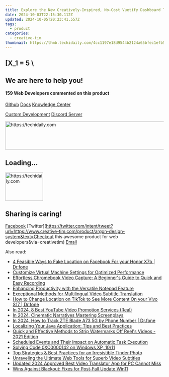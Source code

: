 ```yaml
---
title: Explore the New Creatively-Inspired, No-Cost Vuetify Dashboard Templates for VueJS Applications
date: 2024-10-03T22:15:30.112Z
updated: 2024-10-05T20:23:41.557Z
tags:
  - product
categories:
  - creative-tim
thumbnail: https://thmb.techidaily.com/4cc1197e18d9544b2124a65bfec1efb521b06ec232353dd58129a9184ba8b76a.jpg
---
```


## \[X_1 = 5 \

## We are here to help you!

#### 159 Web Developers commented on this product

[Github](https://github.com/creativetimofficial/argon-design-system) [Docs](https://tools.techidaily.com/creative-tim/products/) [Knowledge Center](https://tools.techidaily.com/creative-tim/products/) 

[Custom Development](https://tools.techidaily.com/creative-tim/products/) [Discord Server](https://discord.com/invite/FhCJCaHdQa) 

<!-- affiliate ads begin -->
<a href="https://ephamedtechinc.pxf.io/c/5597632/2137205/26400" target="_top" id="2137205">
  <img src="//a.impactradius-go.com/display-ad/26400-2137205" border="0" alt="https://techidaily.com" width="728" height="90"/>
</a>
<img height="0" width="0" src="https://ephamedtechinc.pxf.io/i/5597632/2137205/26400" style="position:absolute;visibility:hidden;" border="0" />
<!-- affiliate ads end -->

## Loading...

<!-- affiliate ads begin -->
<a href="https://aligracehair.sjv.io/c/5597632/2135393/19272" target="_top" id="2135393">
  <img src="//a.impactradius-go.com/display-ad/19272-2135393" border="0" alt="https://techidaily.com" width="120" height="90"/>
</a>
<img height="0" width="0" src="https://aligracehair.sjv.io/i/5597632/2135393/19272" style="position:absolute;visibility:hidden;" border="0" />
<!-- affiliate ads end -->

## Sharing is caring!

[Facebook](https://www.facebook.com/sharer/sharer.php?u=https://www.creative-tim.com/product/argon-design-system?src=sdkpreparse) [Twitter](https://twitter.com/intent/tweet?url=https://www.creative-tim.com/product/argon-design-system&text=Checkout this awesome product for web developers&via=creativetim) [Email](https://tools.techidaily.com/creative-tim/products/)

<ins class="adsbygoogle"
     style="display:block"
     data-ad-format="autorelaxed"
     data-ad-client="ca-pub-7571918770474297"
     data-ad-slot="1223367746"></ins>

<ins class="adsbygoogle"
     style="display:block"
     data-ad-client="ca-pub-7571918770474297"
     data-ad-slot="8358498916"
     data-ad-format="auto"
     data-full-width-responsive="true"></ins>

<span class="atpl-alsoreadstyle">Also read:</span>
<div><ul>
<li><a href="https://location-social.techidaily.com/4-feasible-ways-to-fake-location-on-facebook-for-your-honor-x7b-drfone-by-drfone-virtual-android/"><u>4 Feasible Ways to Fake Location on Facebook For your Honor X7b | Dr.fone</u></a></li>
<li><a href="https://fox-search.techidaily.com/customize-virtual-machine-settings-for-optimized-performance/"><u>Customize Virtual Machine Settings for Optimized Performance</u></a></li>
<li><a href="https://fox-search.techidaily.com/effortless-chromebook-video-capture-a-beginners-guide-to-quick-and-easy-recording/"><u>Effortless Chromebook Video Capture: A Beginner's Guide to Quick and Easy Recording</u></a></li>
<li><a href="https://fox-search.techidaily.com/enhancing-productivity-with-the-versatile-notepad-feature/"><u>Enhancing Productivity with the Versatile Notepad Feature</u></a></li>
<li><a href="https://fox-search.techidaily.com/exceptional-methods-for-multilingual-video-subtitle-translation/"><u>Exceptional Methods for Multilingual Video Subtitle Translation</u></a></li>
<li><a href="https://location-social.techidaily.com/how-to-change-location-on-tiktok-to-see-more-content-on-your-vivo-s17-drfone-by-drfone-virtual-android/"><u>How to Change Location on TikTok to See More Content On your Vivo S17 | Dr.fone</u></a></li>
<li><a href="https://youtube-zero.techidaily.com/24-8-best-youtube-video-promotion-services-real/"><u>In 2024, 8 Best YouTube Video Promotion Services (Real)</u></a></li>
<li><a href="https://extra-resources.techidaily.com/in-2024-cinematic-narratives-mastering-screenplays/"><u>In 2024, Cinematic Narratives Mastering Screenplays</u></a></li>
<li><a href="https://android-location-track.techidaily.com/in-2024-how-to-track-zte-blade-a73-5g-by-phone-number-drfone-by-drfone-virtual-android/"><u>In 2024, How to Track ZTE Blade A73 5G by Phone Number | Dr.fone</u></a></li>
<li><a href="https://fox-search.techidaily.com/localizing-your-java-application-tips-and-best-practices/"><u>Localizing Your Java Application: Tips and Best Practices</u></a></li>
<li><a href="https://fox-search.techidaily.com/quick-and-effective-methods-to-strip-watermarks-off-reels-videos-2021-edition/"><u>Quick and Effective Methods to Strip Watermarks Off Reel's Videos - 2021 Edition</u></a></li>
<li><a href="https://fox-search.techidaily.com/scheduled-events-and-their-impact-on-automatic-task-execution/"><u>Scheduled Events and Their Impact on Automatic Task Execution</u></a></li>
<li><a href="https://windows11.techidaily.com/solving-code-0xc0000142-on-windows-xp-1011/"><u>Solving Code 0XC0000142 on Windows XP, 10/11</u></a></li>
<li><a href="https://fox-search.techidaily.com/top-strategies-and-best-practices-for-an-irresistible-tinder-photo/"><u>Top Strategies & Best Practices for an Irresistible Tinder Photo</u></a></li>
<li><a href="https://extra-tips.techidaily.com/unraveling-the-ultimate-web-tools-for-superb-video-subtitles/"><u>Unraveling the Ultimate Web Tools for Superb Video Subtitles</u></a></li>
<li><a href="https://ai-voice-clone.techidaily.com/updated-2024-approved-best-video-translator-app-for-pc-cannot-miss/"><u>Updated 2024 Approved Best Video Translator App for PC Cannot Miss</u></a></li>
<li><a href="https://graphic-issues.techidaily.com/wins-against-blackout-fixes-for-post-fall-update-win11/"><u>Wins Against Blackout: Fixes for Post-Fall Update Win11</u></a></li>
</ul></div>

